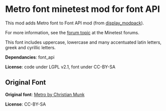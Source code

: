 # Metro font minetest mod for font API

This mod adds Metro font to Font API mod (from [display_modpack](https://github.com/pyrollo/display_modpack)).

For more information, see the [forum topic](https://forum.minetest.net/viewtopic.php?t=13563) at the Minetest forums.
 
This font includes uppercase, lowercase and many accentuated latin letters, greek and cyrillic letters.
 
**Dependancies**: font_api

**License**: code under LGPL v2.1, font under CC-BY-SA

## Original Font

**Original font**: [Metro by Christian Munk](https://fontstruct.com/fontstructions/show/723864/metro_sans)

**License**: CC-BY-SA
